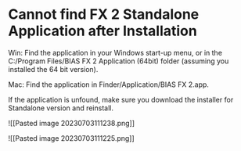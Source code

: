 # Cannot find FX 2 Standalone Application after Installation

Win: Find the application in your Windows start-up menu, or in the C:/Program Files/BIAS FX 2 Application (64bit) folder (assuming you installed the 64 bit version).

Mac: Find the application in Finder/Application/BIAS FX 2.app.

If the application is unfound, make sure you download the installer for Standalone version and reinstall.


![[Pasted image 20230703111238.png]]

![[Pasted image 20230703111225.png]]
